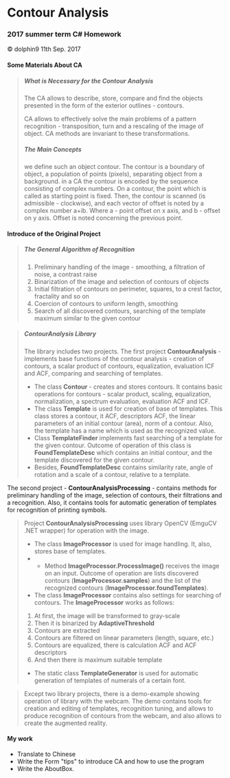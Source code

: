 # Contour Analysis
### 2017 summer term  C# Homework

&copy; dolphin9  11th Sep. 2017

####  Some Materials About CA
> ##### What is Necessary for the Contour Analysis
> The CA allows to describe, store, compare and find the objects presented in the form of the exterior outlines - contours.
>
>CA allows to effectively solve the main problems of a pattern recognition - transposition, turn and a rescaling of the image of object. CA methods are invariant to these transformations.
> ##### The Main Concepts
>
>we define such an object contour. The contour is a boundary of object, a population of points (pixels), separating object from a background.
>in a CA the contour is encoded by the sequence consisting of complex numbers. On a contour, the point which is called as starting point is fixed. Then, the contour is scanned (is admissible - clockwise), and each vector of offset is noted by a complex number a+ib. Where a - point offset on x axis, and b - offset on y axis. Offset is noted concerning the previous point.

#### Introduce of the Original Project
>##### The General Algorithm of Recognition
>
> 1. Preliminary handling of the image - smoothing, a filtration of noise, a contrast raise
>2.	Binarization of the image and selection of contours of objects
>3.	Initial filtration of contours on perimeter, squares, to a crest factor, fractality and so on
>4.	Coercion of contours to uniform length, smoothing
>5.	Search of all discovered contours, searching of the template maximum similar to the given contour

>##### ContourAnalysis Library
>The library includes two projects. The first project <b> ContourAnalysis</b> - implements base functions of the contour analysis - creation of contours, a scalar product of contours, equalization, evaluation ICF and ACF, comparing and searching of templates.
>
> + The class <b>Contour</b> - creates and stores contours. It contains basic operations for contours - scalar product, scaling, equalization, normalization, a spectrum evaluation, evaluation ACF and ICF.
>+ The class <b>Template</b> is used for creation of base of templates. This class stores a contour, it ACF, descriptors ACF, the linear parameters of an initial contour (area), norm of a contour. Also, the template has a name which is used as the recognized value.
>+ Class <b>TemplateFinder</b> implements fast searching of a template for the given contour. Outcome of operation of this class is <b>FoundTemplateDesc</b> which contains an initial contour, and the template discovered for the given contour.
>+ Besides, <b>FoundTemplateDesc</b> contains similarity rate, angle of rotation and a scale of a contour, relative to a template.
>
The second project - <b>ContourAnalysisProcessing</b> - contains methods for preliminary handling of the image, selection of contours, their filtrations and a recognition. Also, it contains tools for automatic generation of templates for recognition of printing symbols.
>
> Project <b>ContourAnalysisProcessing</b> uses library OpenCV (EmguCV .NET wrapper) for operation with the image.
>+ The class <b>ImageProcessor</b> is used for image handling. It, also, stores base of templates.
>+ - Method <b>ImageProcessor.ProcessImage()</b> receives the image on an input. Outcome of operation are lists discovered contours (<b>ImageProcessor.samples</b>) and the list of the recognized contours (<b>ImageProcessor.foundTemplates</b>).
>+ The class <b>ImageProcessor</b> contains also settings for searching of contours.
>The <b>ImageProcessor</b> works as follows:
>  1.	At first, the image will be transformed to gray-scale
>  2.	Then it is binarized by <b>AdaptiveThreshold</b>
>  3.	Contours are extracted
>  4.	Contours are filtered on linear parameters (length, square, etc.)
>  5. Contours are equalized, there is calculation ACF and ACF descriptors
>  6.	And then there is maximum suitable template
>
>+ The static class <b>TemplateGenerator</b> is used for automatic generation of templates of numerals of a certain font.
>

>Except two library projects, there is a demo-example showing operation of library with the webcam. The demo contains tools for creation and editing of templates, recognition tuning, and allows to produce recognition of contours from the webcam, and also allows to create the augmented reality.


#### My work
+ Translate to Chinese
+ Write the Form "tips" to introduce CA and how to use the program
+ Write the AboutBox.
